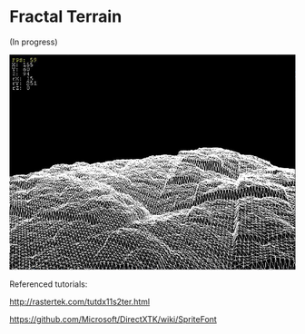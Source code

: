# Fractal Terrain

(In progress)

![Current preview](Capture.JPG)

Referenced tutorials: 

  http://rastertek.com/tutdx11s2ter.html
  
  https://github.com/Microsoft/DirectXTK/wiki/SpriteFont
